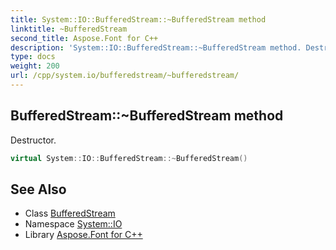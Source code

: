```yaml
---
title: System::IO::BufferedStream::~BufferedStream method
linktitle: ~BufferedStream
second_title: Aspose.Font for C++
description: 'System::IO::BufferedStream::~BufferedStream method. Destructor in C++.'
type: docs
weight: 200
url: /cpp/system.io/bufferedstream/~bufferedstream/
---
```

## BufferedStream::~BufferedStream method


Destructor.

```cpp
virtual System::IO::BufferedStream::~BufferedStream()
```

## See Also

* Class [BufferedStream](../)
* Namespace [System::IO](../../)
* Library [Aspose.Font for C++](../../../)
